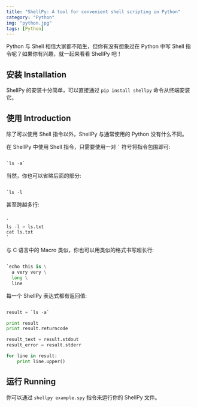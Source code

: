 ```yaml
---
title: "ShellPy: A tool for convenient shell scripting in Python"
category: "Python"
img: "python.jpg"
tags: [Python]
---
```

Python 与 Shell 相信大家都不陌生，但你有没有想象过在 Python 中写 Shell 指令呢？如果你有兴趣，就一起来看看 ShellPy 吧！

## 安装 Installation

ShellPy 的安装十分简单，可以直接通过 `pip install shellpy` 命令从终端安装它。

## 使用 Introduction

除了可以使用 Shell 指令以外，ShellPy 与通常使用的 Python 没有什么不同。

在 ShellPy 中使用 Shell 指令，只需要使用一对 <code>`</code> 符号将指令包围即可:

```python

`ls -a`

```

当然，你也可以省略后面的部分:

```python

`ls -l

```

甚至跨越多行:

```python

`
ls -l > ls.txt
cat ls.txt
`

```

与 C 语言中的 Macro 类似，你也可以用类似的格式书写超长行:

```python

`echo this is \
  a very very \
  long \
  line

```

每一个 ShellPy 表达式都有返回值:

```python

result = `ls -a`

print result
print result.returncode

result_text = result.stdout
result_error = result.stderr

for line in result:
    print line.upper()

```


## 运行 Running

你可以通过 `shellpy example.spy` 指令来运行你的 ShellPy 文件。







